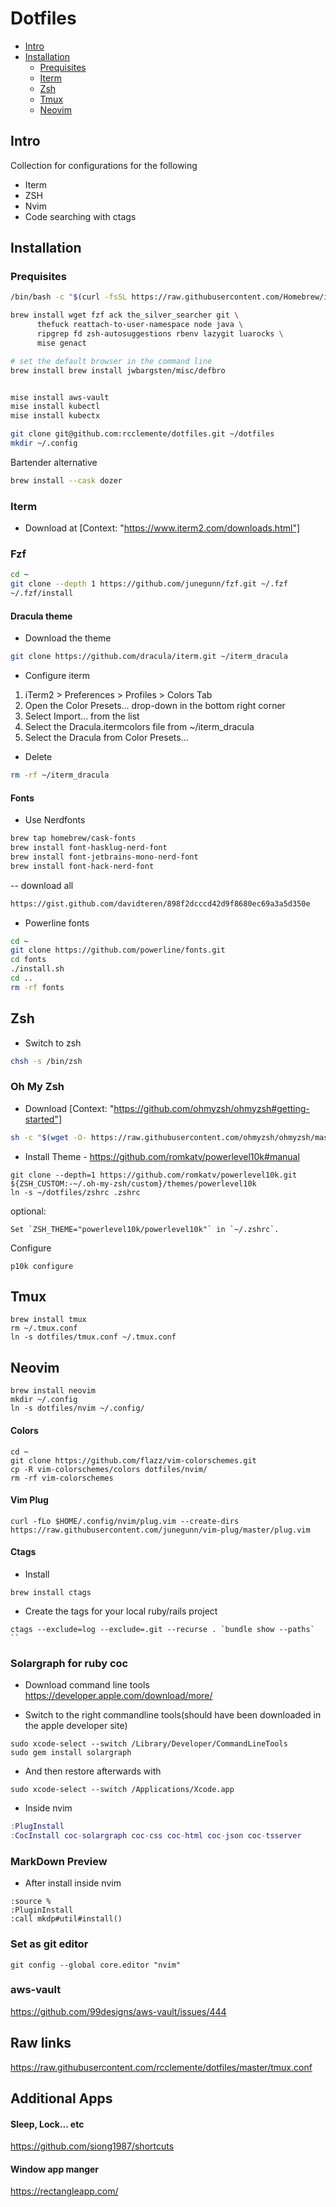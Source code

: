 # Dotfiles

- [Intro](#intro)
- [Installation](#installation)
  - [Prequisites](#prequisites)
  - [Iterm](#iterm)
  - [Zsh](#zsh)
  - [Tmux](#tmux)
  - [Neovim](#neovim)

## Intro

Collection for configurations for the following

- Iterm
- ZSH
- Nvim
- Code searching with ctags

## Installation

### Prequisites

```bash
/bin/bash -c "$(curl -fsSL https://raw.githubusercontent.com/Homebrew/install/master/install.sh)"

brew install wget fzf ack the_silver_searcher git \
      thefuck reattach-to-user-namespace node java \
      ripgrep fd zsh-autosuggestions rbenv lazygit luarocks \
      mise genact

# set the default browser in the command line
brew install brew install jwbargsten/misc/defbro


mise install aws-vault
mise install kubectl
mise install kubectx

git clone git@github.com:rcclemente/dotfiles.git ~/dotfiles
mkdir ~/.config
```

Bartender alternative

```bash
brew install --cask dozer
```

### Iterm

- Download at [Context: "https://www.iterm2.com/downloads.html"]

### Fzf

```bash
cd ~
git clone --depth 1 https://github.com/junegunn/fzf.git ~/.fzf
~/.fzf/install
```

#### Dracula theme

- Download the theme

```bash
git clone https://github.com/dracula/iterm.git ~/iterm_dracula
```

- Configure iterm

1. iTerm2 > Preferences > Profiles > Colors Tab
1. Open the Color Presets... drop-down in the bottom right corner
1. Select Import... from the list
1. Select the Dracula.itermcolors file from ~/iterm_dracula
1. Select the Dracula from Color Presets...

- Delete

```bash
rm -rf ~/iterm_dracula
```

#### Fonts

- Use Nerdfonts

```sh
brew tap homebrew/cask-fonts
brew install font-hasklug-nerd-font
brew install font-jetbrains-mono-nerd-font
brew install font-hack-nerd-font
```

-- download all

```sh
https://gist.github.com/davidteren/898f2dcccd42d9f8680ec69a3a5d350e
```

- Powerline fonts

```sh
cd ~
git clone https://github.com/powerline/fonts.git
cd fonts
./install.sh
cd ..
rm -rf fonts
```

## Zsh

- Switch to zsh

```sh
chsh -s /bin/zsh
```

### Oh My Zsh

- Download [Context: "https://github.com/ohmyzsh/ohmyzsh#getting-started"]

```sh
sh -c "$(wget -O- https://raw.githubusercontent.com/ohmyzsh/ohmyzsh/master/tools/install.sh)"

```

- Install Theme - https://github.com/romkatv/powerlevel10k#manual

```
git clone --depth=1 https://github.com/romkatv/powerlevel10k.git ${ZSH_CUSTOM:-~/.oh-my-zsh/custom}/themes/powerlevel10k
ln -s ~/dotfiles/zshrc .zshrc
```

optional:

```
Set `ZSH_THEME="powerlevel10k/powerlevel10k"` in `~/.zshrc`.

```

Configure

```
p10k configure
```


## Tmux

```
brew install tmux
rm ~/.tmux.conf
ln -s dotfiles/tmux.conf ~/.tmux.conf
```

## Neovim

```
brew install neovim
mkdir ~/.config
ln -s dotfiles/nvim ~/.config/
```

#### Colors

```
cd ~
git clone https://github.com/flazz/vim-colorschemes.git
cp -R vim-colorschemes/colors dotfiles/nvim/
rm -rf vim-colorschemes
```

#### Vim Plug

```
curl -fLo $HOME/.config/nvim/plug.vim --create-dirs https://raw.githubusercontent.com/junegunn/vim-plug/master/plug.vim
```

#### Ctags

- Install

```
brew install ctags
```

- Create the tags for your local ruby/rails project

```
ctags --exclude=log --exclude=.git --recurse . `bundle show --paths` ``
```

### Solargraph for ruby coc

- Download command line tools https://developer.apple.com/download/more/

- Switch to the right commandline tools(should have been downloaded in the apple developer site)

```
sudo xcode-select --switch /Library/Developer/CommandLineTools
sudo gem install solargraph
```

- And then restore afterwards with

```
sudo xcode-select --switch /Applications/Xcode.app

```

- Inside nvim

```lua
:PlugInstall
:CocInstall coc-solargraph coc-css coc-html coc-json coc-tsserver
```

### MarkDown Preview

- After install inside nvim

```
:source %
:PluginInstall
:call mkdp#util#install()
```

### Set as git editor

```
git config --global core.editor "nvim"
```

### aws-vault

https://github.com/99designs/aws-vault/issues/444

## Raw links

https://raw.githubusercontent.com/rcclemente/dotfiles/master/tmux.conf

## Additional Apps

#### Sleep, Lock... etc
https://github.com/siong1987/shortcuts

#### Window app manger
https://rectangleapp.com/


